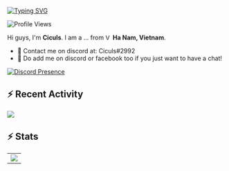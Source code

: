 [![Typing SVG](https://readme-typing-svg.herokuapp.com?font=San+Francisco&pause=1000&color=15F7C7&vCenter=true&width=435&lines=Hey+!+I'm+Ciculs+%2C+Welcome+to+My+Repo)](https://github.com/Ciculs)

![Profile Views](https://komarev.com/ghpvc/?username=Ciculs&color=53ed6b&style=flat-square)

Hi guys, I'm **Ciculs**. I am a ... from <img alt="Vietnamese Flag" src="https://cdn.countryflags.com/thumbs/vietnam/flag-400.png" width="13" /> **Ha Nam, Vietnam**.

- 💼 Contact me on discord at: Ciculs#2992
- 💬 Do add me on discord or facebook too if you just want to have a chat!

[![Discord Presence](https://lanyard.cnrad.dev/api/697320993621803088)](https://discord.com/users/697320993621803088)

<h2>⚡ Recent Activity</h2>
<img align="center" style="padding=0;" src="https://github-readme-activity-graph.vercel.app/graph?username=Ciculs&theme=react-dark&hide_border=true" />

<h2>⚡ Stats</h2>

<!--START_SECTION:waka-->
<!--END_SECTION:waka-->

<p align="left">
 <table>
  <tr>
    <td align="center" style="padding=0;width=50%;">
      <img align="center" style="padding=0;" src="https://github-readme-stats.vercel.app/api?username=Ciculs&count_private=true&show_icons=true&theme=merko&include_all_commits=true" />
    </td>
  </tr>
</table>
</p>
